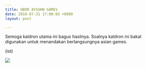 ```yaml
---
title: OBOR AYSUHN GAMES
date: 2018-07-31 17:00:03 +0000
layout: post

---
```

Semoga kaldron utama ini bagus hasilnya. Soalnya kaldron ini bakal digunakan untuk menandakan berlangsungnya asian games.

(ist)

![](/uploads/37012037_491837294603323_7419542929959550976_n946776579\[1\].jpg)